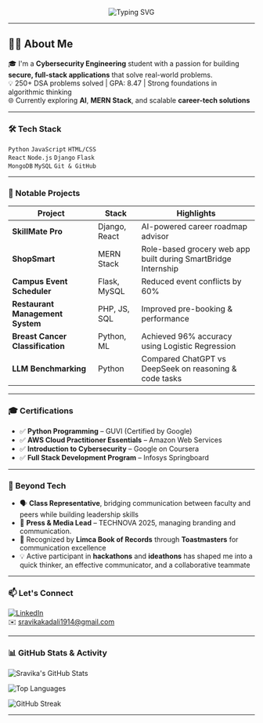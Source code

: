 <!-- Profile README for Sravika Kadali -->

<p align="center">
  <img src="https://readme-typing-svg.herokuapp.com?font=Fira+Code&weight=700&pause=1000&color=3B82F6&center=true&vCenter=true&width=600&lines=👋+Hi%2C+I'm+Sravika+Kadali;🚀+Cybersecurity+Student+%7C+Full+Stack+Developer;✨+Welcome+to+my+GitHub+profile!" alt="Typing SVG" />
</p>



---

## 👩‍💻 About Me

🎓 I'm a **Cybersecurity Engineering** student with a passion for building **secure, full-stack applications** that solve real-world problems.  
💡 250+ DSA problems solved | GPA: 8.47 | Strong foundations in algorithmic thinking  
🌐 Currently exploring **AI**, **MERN Stack**, and scalable **career-tech solutions**

---

### 🛠️ Tech Stack

`Python` `JavaScript` `HTML/CSS`  
`React` `Node.js` `Django` `Flask`  
`MongoDB` `MySQL` `Git & GitHub`

---

### 🚀 Notable Projects

| Project | Stack | Highlights |
|--------|-------|------------|
| **SkillMate Pro** | Django, React | AI-powered career roadmap advisor  
| **ShopSmart** | MERN Stack | Role-based grocery web app built during SmartBridge Internship  
| **Campus Event Scheduler** | Flask, MySQL | Reduced event conflicts by 60%  
| **Restaurant Management System** | PHP, JS, SQL | Improved pre-booking & performance  
| **Breast Cancer Classification** | Python, ML | Achieved 96% accuracy using Logistic Regression  
| **LLM Benchmarking** | Python | Compared ChatGPT vs DeepSeek on reasoning & code tasks

---

### 🎓 Certifications

- ✅ **Python Programming** – GUVI (Certified by Google)  
- ✅ **AWS Cloud Practitioner Essentials** – Amazon Web Services  
- ✅ **Introduction to Cybersecurity** – Google on Coursera  
- ✅ **Full Stack Development Program** – Infosys Springboard  
  

---

### 🌟 Beyond Tech

- 🗣️ **Class Representative**, bridging communication between faculty and peers while building leadership skills  
- 🎤 **Press & Media Lead** – TECHNOVA 2025, managing branding and communication.
- 🏅 Recognized by **Limca Book of Records** through **Toastmasters** for communication excellence  
- 💡 Active participant in **hackathons** and **ideathons** has shaped me into a quick thinker, an effective communicator, and a collaborative teammate

---

### 📫 Let's Connect

[![LinkedIn](https://img.shields.io/badge/-LinkedIn-blue?style=flat&logo=linkedin)](https://linkedin.com/in/sravika-kadali)  
✉️ sravikakadali1914@gmail.com

---

### 📊 GitHub Stats & Activity

![Sravika's GitHub Stats](https://github-readme-stats.vercel.app/api?username=sravika1914&show_icons=true&theme=radical)

![Top Languages](https://github-readme-stats.vercel.app/api/top-langs/?username=sravika1914&layout=compact&theme=radical)

![GitHub Streak](https://github-readme-streak-stats.herokuapp.com/?user=sravika1914&theme=radical)

---


